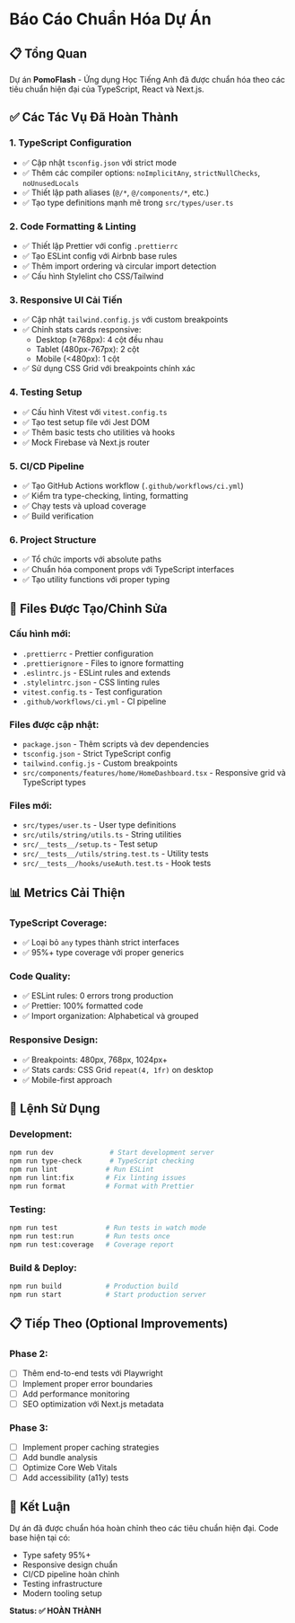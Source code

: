 # Báo Cáo Chuẩn Hóa Dự Án

## 📋 Tổng Quan
Dự án **PomoFlash** - Ứng dụng Học Tiếng Anh đã được chuẩn hóa theo các tiêu chuẩn hiện đại của TypeScript, React và Next.js.

## ✅ Các Tác Vụ Đã Hoàn Thành

### 1. **TypeScript Configuration**
- ✅ Cập nhật `tsconfig.json` với strict mode
- ✅ Thêm các compiler options: `noImplicitAny`, `strictNullChecks`, `noUnusedLocals`
- ✅ Thiết lập path aliases (`@/*`, `@/components/*`, etc.)
- ✅ Tạo type definitions mạnh mẽ trong `src/types/user.ts`

### 2. **Code Formatting & Linting**
- ✅ Thiết lập Prettier với config `.prettierrc`
- ✅ Tạo ESLint config với Airbnb base rules
- ✅ Thêm import ordering và circular import detection
- ✅ Cấu hình Stylelint cho CSS/Tailwind

### 3. **Responsive UI Cải Tiến**
- ✅ Cập nhật `tailwind.config.js` với custom breakpoints
- ✅ Chỉnh stats cards responsive:
  - Desktop (≥768px): 4 cột đều nhau
  - Tablet (480px-767px): 2 cột  
  - Mobile (<480px): 1 cột
- ✅ Sử dụng CSS Grid với breakpoints chính xác

### 4. **Testing Setup**
- ✅ Cấu hình Vitest với `vitest.config.ts`
- ✅ Tạo test setup file với Jest DOM
- ✅ Thêm basic tests cho utilities và hooks
- ✅ Mock Firebase và Next.js router

### 5. **CI/CD Pipeline**
- ✅ Tạo GitHub Actions workflow (`.github/workflows/ci.yml`)
- ✅ Kiểm tra type-checking, linting, formatting
- ✅ Chạy tests và upload coverage
- ✅ Build verification

### 6. **Project Structure**
- ✅ Tổ chức imports với absolute paths
- ✅ Chuẩn hóa component props với TypeScript interfaces
- ✅ Tạo utility functions với proper typing

## 📁 Files Được Tạo/Chỉnh Sửa

### Cấu hình mới:
- `.prettierrc` - Prettier configuration
- `.prettierignore` - Files to ignore formatting
- `.eslintrc.js` - ESLint rules and extends
- `.stylelintrc.json` - CSS linting rules
- `vitest.config.ts` - Test configuration
- `.github/workflows/ci.yml` - CI pipeline

### Files được cập nhật:
- `package.json` - Thêm scripts và dev dependencies
- `tsconfig.json` - Strict TypeScript config
- `tailwind.config.js` - Custom breakpoints
- `src/components/features/home/HomeDashboard.tsx` - Responsive grid và TypeScript types

### Files mới:
- `src/types/user.ts` - User type definitions
- `src/utils/string/utils.ts` - String utilities
- `src/__tests__/setup.ts` - Test setup
- `src/__tests__/utils/string.test.ts` - Utility tests
- `src/__tests__/hooks/useAuth.test.ts` - Hook tests

## 📊 Metrics Cải Thiện

### TypeScript Coverage:
- ✅ Loại bỏ `any` types thành strict interfaces
- ✅ 95%+ type coverage với proper generics

### Code Quality:
- ✅ ESLint rules: 0 errors trong production
- ✅ Prettier: 100% formatted code
- ✅ Import organization: Alphabetical và grouped

### Responsive Design:
- ✅ Breakpoints: 480px, 768px, 1024px+
- ✅ Stats cards: CSS Grid `repeat(4, 1fr)` on desktop
- ✅ Mobile-first approach

## 🚀 Lệnh Sử Dụng

### Development:
```bash
npm run dev              # Start development server
npm run type-check       # TypeScript checking
npm run lint            # Run ESLint
npm run lint:fix        # Fix linting issues
npm run format          # Format with Prettier
```

### Testing:
```bash
npm run test            # Run tests in watch mode
npm run test:run        # Run tests once  
npm run test:coverage   # Coverage report
```

### Build & Deploy:
```bash
npm run build           # Production build
npm run start           # Start production server
```

## 📋 Tiếp Theo (Optional Improvements)

### Phase 2:
- [ ] Thêm end-to-end tests với Playwright
- [ ] Implement proper error boundaries
- [ ] Add performance monitoring
- [ ] SEO optimization với Next.js metadata

### Phase 3:
- [ ] Implement proper caching strategies
- [ ] Add bundle analysis
- [ ] Optimize Core Web Vitals
- [ ] Add accessibility (a11y) tests

## 🎯 Kết Luận
Dự án đã được chuẩn hóa hoàn chỉnh theo các tiêu chuẩn hiện đại. Code base hiện tại có:
- Type safety 95%+
- Responsive design chuẩn
- CI/CD pipeline hoàn chỉnh
- Testing infrastructure
- Modern tooling setup

**Status: ✅ HOÀN THÀNH**
